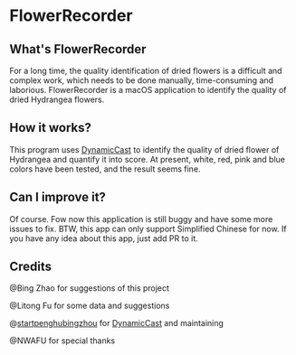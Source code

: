 # FlowerRecorder
## What's FlowerRecorder

For a long time, the quality identification of dried flowers is a difficult and complex work, which needs to be done manually, time-consuming and laborious. FlowerRecorder is a macOS application to identify the quality of dried Hydrangea flowers.

## How it works?

This program uses [DynamicCast](https://github.com/startpenghubingzhou/DynamicCast) to identify the quality of dried flower of Hydrangea and quantify it into score. At present, white, red, pink and blue colors have been tested, and the result seems fine.

## Can I improve it?

Of course. Fow now this application is still buggy and have some more issues to fix. BTW, this app can only support Simplified Chinese for now. If you have any idea about this app,  just add PR to it.

## Credits

@Bing Zhao for suggestions of this project

@Litong Fu for some data and suggestions

@[startpenghubingzhou](https://github.com/startpenghubingzhou/) for [DynamicCast](https://github.com/startpenghubingzhou/DynamicCast)  and maintaining

@NWAFU for special  thanks